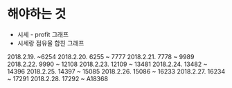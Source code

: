 # 해야하는 것

- 시세 - profit 그래프
- 시세랑 점유율 합친 그래프

2018.2.19. ~6254
2018.2.20. 6255 ~ 7777
2018.2.21. 7778 ~ 9989
2018.2.22. 9990 ~ 12108
2018.2.23. 12109 ~ 13481
2018.2.24. 13482 ~ 14396
2018.2.25. 14397 ~ 15085
2018.2.26. 15086 ~ 16233
2018.2.27. 16234 ~ 17291
2018.2.28. 17292 ~ A18368